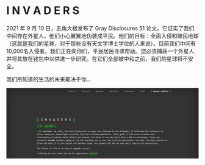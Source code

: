 # I N V A D E R S

 2021 年 9 月 10 日，五角大楼发布了 Gray Disclosures 51 论文。它证实了我们中间存在外星人，他们小心翼翼地伪装成平民。他们的目标：全面入侵和殖民地球（这就是我们的星球，对于那些没有天文学博士学位的人来说）。目前我们中间有10,000名入侵者。我们正在向你们，平民居民寻求帮助。您必须捕获一个外星人并将其放在钱包中以供进一步研究。在它们全部被中和之前，我们的星球将不安全。

我们所知道的生活的未来取决于你...

![nft](01.png)


